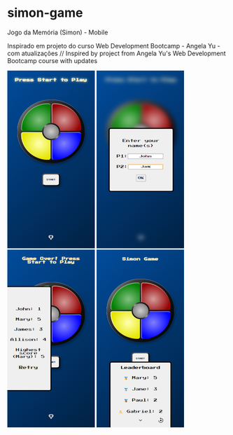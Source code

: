 # simon-game
Jogo da Memória (Simon) - Mobile

Inspirado em projeto do curso Web Development Bootcamp - Angela Yu - com atualizações // Inspired by project from Angela Yu's Web Development Bootcamp course with updates

![](images/simon-img-1.png)
![](images/simon-img-2.png)
![](images/simon-img-3.png)
![](images/simon-img-4.png)



